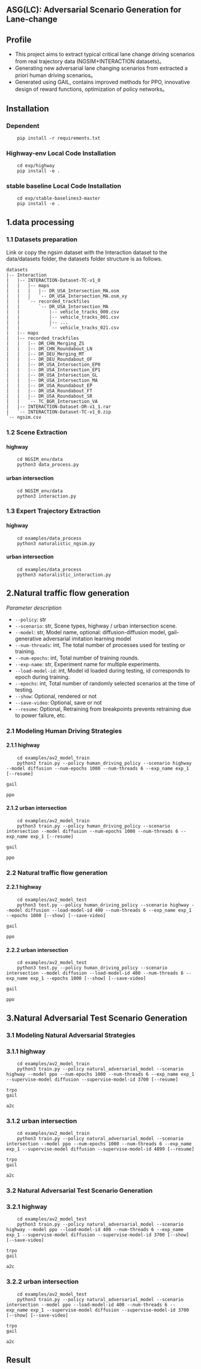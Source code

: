## ASG(LC): Adversarial Scenario Generation for Lane-change 

## Profile 
- This project aims to extract typical critical lane change driving scenarios from real trajectory data (NGSIM+INTERACTION datasets)。
- Generating new adversarial lane changing scenarios from extracted a priori human driving scenarios。
- Generated using GAIL, contains improved methods for PPO, innovative design of reward functions, optimization of policy networks。

## Installation

### Dependent 
```shell
    pip install -r requirements.txt
```

### Highway-env Local Code Installation
```shell
    cd exp/highway
    pip install -e .
```
### stable baseline Local Code Installation

```shell
    cd exp/stable-baselines3-master
    pip install -e .
```

## 1.data processing

### 1.1 Datasets preparation

Link or copy the ngsim dataset with the Interaction dataset to the data/datasets folder, the datasets folder structure is as follows.

```
datasets
|-- Interaction
|   |-- INTERACTION-Dataset-TC-v1_0
|   |   |-- maps
|   |   |   |-- DR_USA_Intersection_MA.osm
|   |   |   `-- DR_USA_Intersection_MA.osm_xy
|   |   `-- recorded_trackfiles
|   |       `-- DR_USA_Intersection_MA
|   |           |-- vehicle_tracks_000.csv
|   |           |-- vehicle_tracks_001.csv
|   |           |-- ...
|   |           `-- vehicle_tracks_021.csv
|   |-- maps
|   |-- recorded_trackfiles
|   |   |-- DR_CHN_Merging_ZS
|   |   |-- DR_CHN_Roundabout_LN
|   |   |-- DR_DEU_Merging_MT
|   |   |-- DR_DEU_Roundabout_OF
|   |   |-- DR_USA_Intersection_EP0
|   |   |-- DR_USA_Intersection_EP1
|   |   |-- DR_USA_Intersection_GL
|   |   |-- DR_USA_Intersection_MA
|   |   |-- DR_USA_Roundabout_EP
|   |   |-- DR_USA_Roundabout_FT
|   |   |-- DR_USA_Roundabout_SR
|   |   `-- TC_BGR_Intersection_VA
|   |-- INTERACTION-Dataset-DR-v1_1.rar
|   `-- INTERACTION-Dataset-TC-v1_0.zip
`-- ngsim.csv
```


### 1.2 Scene Extraction
#### highway
```shell
    cd NGSIM_env/data
    python3 data_process.py
```

#### urban intersection

```shell
    cd NGSIM_env/data
    python3 interaction.py
```

### 1.3 Expert Trajectory Extraction
#### highway
```shell
    cd examples/data_process
    python3 naturalistic_ngsim.py
```

#### urban intersection

```shell
    cd examples/data_process
    python3 naturalistic_interaction.py
```


## 2.Natural traffic flow generation
_Parameter description_
- `--policy`: str
- `--scenario`: str, Scene types, highway / urban intersection scene.
- `--model`: str, Model name, optional: diffusion-diffusion model, gail-generative adversarial imitation learning model
- `--num-threads`: int, The total number of processes used for testing or training.
- `--num-epochs`: int, Total number of training rounds.
- `--exp-name`: str, Experiment name for multiple experiments.
- `--load-model-id`: int, Model id loaded during testing, id corresponds to epoch during training.
- `--epochs`: int, Total number of randomly selected scenarios at the time of testing.
- `--show`: Optional, rendered or not
- `--save-video`: Optional, save or not
- `--resume`: Optional, Retraining from breakpoints prevents retraining due to power failure, etc.

### 2.1 Modeling Human Driving Strategies

#### 2.1.1 highway
```shell
    cd examples/av2_model_train
    python3 train.py --policy human_driving_policy --scenario highway --model diffusion --num-epochs 1000 --num-threads 6 --exp_name exp_1 [--resume]
                                                                              gail
                                                                              ppo
```

#### 2.1.2 urban intersection
```shell
    cd examples/av2_model_train
    python3 train.py --policy human_driving_policy --scenario intersection --model diffusion --num-epochs 1000 --num-threads 6 --exp_name exp_1 [--resume]
                                                                                   gail
                                                                                   ppo
```

### 2.2 Natural traffic flow generation

#### 2.2.1 highway
```shell
    cd examples/av2_model_test
    python3 test.py --policy human_driving_policy --scenario highway --model diffusion --load-model-id 400 --num-threads 6 --exp_name exp_1 --epochs 1000 [--show] [--save-video]
                                                                             gail
                                                                             ppo
```

#### 2.2.2 urban intersection
```shell
    cd examples/av2_model_test
    python3 test.py --policy human_driving_policy --scenario intersection --model diffusion --load-model-id 400 --num-threads 6 --exp_name exp_1 --epochs 1000 [--show] [--save-video]
                                                                                  gail
                                                                                  ppo
```

## 3.Natural Adversarial Test Scenario Generation

### 3.1 Modeling Natural Adversarial Strategies

### 3.1.1 highway
```shell
    cd examples/av2_model_train
    python3 train.py --policy natural_adversarial_model --scenario highway --model ppo --num-epochs 1000 --num-threads 6 --exp_name exp_1 --supervise-model diffusion --supervise-model-id 3700 [--resume]
                                                                                   trpo                                                                      gail
                                                                                   a2c                                                    
```

### 3.1.2 urban intersection
```shell
    cd examples/av2_model_train
    python3 train.py --policy natural_adversarial_model --scenario intersection --model ppo --num-epochs 1000 --num-threads 6 --exp_name exp_1 --supervise-model diffusion --supervise-model-id 4899 [--resume]
                                                                                        trpo                                                                      gail 
                                                                                        a2c 
```

### 3.2 Natural Adversarial Test Scenario Generation

### 3.2.1 highway 
```shell
    cd examples/av2_model_test
    python3 train.py --policy natural_adversarial_model --scenario highway --model ppo --load-model-id 400 --num-threads 6 --exp_name exp_1 --supervise-model diffusion --supervise-model-id 3700 [--show] [--save-video]
                                                                                   trpo                                                                       gail
                                                                                   a2c 
```

### 3.2.2 urban intersection
```shell
    cd examples/av2_model_test
    python3 train.py --policy natural_adversarial_model --scenario intersection --model ppo --load-model-id 400 --num-threads 6 --exp_name exp_1 --supervise-model diffusion --supervise-model-id 3700 [--show] [--save-video]
                                                                                        trpo                                                                       gail
                                                                                        a2c 
```


## Result 